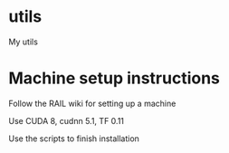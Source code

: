 # utils
My utils

# Machine setup instructions

Follow the RAIL wiki for setting up a machine

Use CUDA 8, cudnn 5.1, TF 0.11

Use the scripts to finish installation
